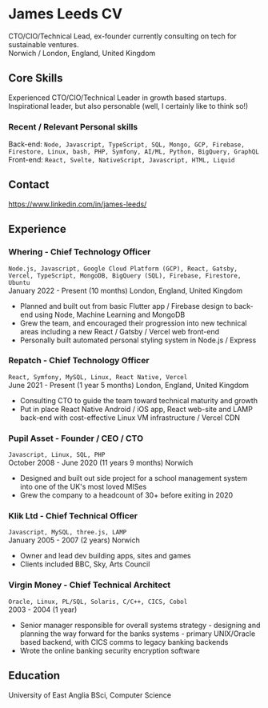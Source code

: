 # James Leeds CV
CTO/CIO/Technical Lead, ex-founder currently consulting on tech for sustainable ventures. \
Norwich / London, England, United Kingdom 

## Core Skills
Experienced CTO/CIO/Technical Leader in growth based startups.\
Inspirational leader, but also personable (well, I certainly like to think so!)

### Recent / Relevant Personal skills
Back-end: `Node, Javascript, TypeScript, SQL, Mongo, GCP, Firebase, Firestore, Linux, bash, PHP, Symfony, AI/ML, Python, BigQuery, GraphQL`\
Front-end: `React, Svelte, NativeScript, Javascript, HTML, Liquid`

## Contact
https://www.linkedin.com/in/james-leeds/

## Experience 
### Whering - Chief Technology Officer
`Node.js, Javascript, Google Cloud Platform (GCP), React, Gatsby, Vercel, TypeScript, MongoDB, BigQuery (SQL), Firebase, Firestore, Ubuntu` \
January 2022 - Present (10 months) London, England, United Kingdom
- Planned and built out from basic Flutter app / Firebase design to back-end using Node, Machine Learning and MongoDB
- Grew the team, and encouraged their progression into new technical areas including a new React / Gatsby / Vercel web front-end
- Personally built automated personal styling system in Node.js / Express

### Repatch - Chief Technology Officer
`React, Symfony, MySQL, Linux, React Native, Vercel` \
June 2021 - Present (1 year 5 months) London, England, United Kingdom
- Consulting CTO to guide the team toward technical maturity and growth
- Put in place React Native Android / iOS app, React web-site and LAMP back-end with cost-effective Linux VM infrastructure / Vercel CDN

### Pupil Asset - Founder / CEO / CTO
`Javascript, Linux, SQL, PHP` \
October 2008 - June 2020 (11 years 9 months) Norwich
- Designed and built out side project for a school management system into one of the UK's most loved MISes
- Grew the company to a headcount of 30+ before exiting in 2020

### Klik Ltd - Chief Technical Officer
`Javascript, MySQL, three.js, LAMP` \
January 2005 - 2007 (2 years) Norwich
- Owner and lead dev building apps, sites and games
- Clients included BBC, Sky, Arts Council

### Virgin Money - Chief Technical Architect
`Oracle, Linux, PL/SQL, Solaris, C/C++, CICS, Cobol` \
2003 - 2004 (1 year)
- Senior manager responsible for overall systems strategy - designing and planning the way forward for the banks systems - primary UNIX/Oracle based backend, with CICS comms to legacy banking backends
- Wrote the online banking security encryption software

## Education 
University of East Anglia BSci, Computer Science 
